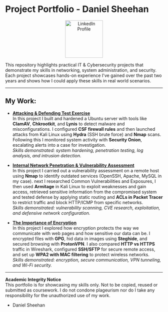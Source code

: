 # Project Portfolio  - Daniel Sheehan 

<p align="center">
  <a href="https://www.linkedin.com/in/daniel-sheehan-8a9b801bb">
    <img src="https://upload.wikimedia.org/wikipedia/commons/0/01/LinkedIn_Logo.svg" alt="LinkedIn Profile" width="120"/>
  </a>
</p>



This repository highlights practical IT & Cybersecurity projects that demonstrate my skills in networking, system administration, and security.  
Each project showcases hands-on experience I've gained over the past two years and shows how I could apply these skills in real world scenarios.  

---

## My Work:  

- **[Attacking & Defending Test Exercise](Attacking%20&%20Defending%20Test%20Exercise.pdf)**  
   In this project I built and hardened a Ubuntu server with tools like **ClamAV**, **Chkrootkit**, and **Lynis** to detect malware and misconfigurations. I configured **CSF firewall rules** and then launched attacks from Kali Linux using **Hydra** (SSH brute force) and **Nmap** scans. Following this I monitored system activity with **Security Onion**, escalating alerts into a case for investigation.  
  *Skills demonstrated: system hardening, penetration testing, log analysis, and intrusion detection.*  

- **[Internal Network Penetration & Vulnerability Assessment](Internal%20Network%20Penetration%20&%20Vulnerability%20Assessment.pdf)**  
  In this project I carried out a vulnerability assessment on a remote host using **Nmap** to identify outdated services (OpenSSH, Apache, MySQL in my case). next I researched Common Vulnerabilities and Exposures, I then used **Armitage** in Kali Linux to exploit weaknesses and gain access, retrieved sensitive information from the compromised system and tested defense by applying static routing and **ACLs in Packet Tracer** to restrict traffic and block HTTP/ICMP from specific networks.  
  *Skills demonstrated: vulnerability scanning, CVE research, exploitation, and defensive network configuration.*  


- **[The Importance of Encryption](The%20Importance%20of%20Encryption.pdf)**  
     In this project I explored how encryption protects the way we communicate with web pages and how sensitive our data can be. I encrypted files with **GPG**, hid data in images using **Steghide**, and secured browsing with **ProtonVPN**. I also compared **HTTP vs HTTPS** traffic in Wireshark, configured **SSH/SFTP** for secure remote access, and set up **WPA2 with MAC filtering** to protect wireless networks.  
  *Skills demonstrated: encryption, secure communication, VPN tunneling, and Wi-Fi security.*  

---

**Academic Integrity Notice**  
This portfolio is for showcasing my skills only. Not to be copied, reused or submitted as coursework. I do not condone plageurism nor do I take any responsibility for the unauthorized use of my work. 

- Daniel Sheehan
